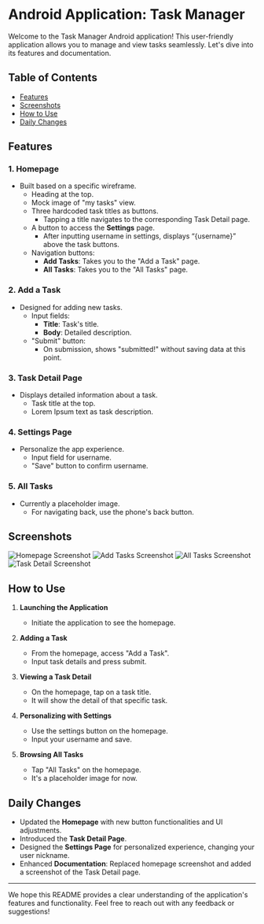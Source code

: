# Android Application: Task Manager

Welcome to the Task Manager Android application! This user-friendly application allows you to manage and view tasks seamlessly. Let's dive into its features and documentation.

## Table of Contents
- [Features](#features)
- [Screenshots](#screenshots)
- [How to Use](#how-to-use)
- [Daily Changes](#daily-changes)

## Features

### 1. **Homepage**
- Built based on a specific wireframe.
    - Heading at the top.
    - Mock image of "my tasks" view.
    - Three hardcoded task titles as buttons.
        - Tapping a title navigates to the corresponding Task Detail page.
    - A button to access the **Settings** page.
        - After inputting username in settings, displays “{username}” above the task buttons.
    - Navigation buttons:
        - **Add Tasks**: Takes you to the "Add a Task" page.
        - **All Tasks**: Takes you to the "All Tasks" page.

### 2. **Add a Task**
- Designed for adding new tasks.
    - Input fields:
        - **Title**: Task's title.
        - **Body**: Detailed description.
    - "Submit" button:
        - On submission, shows "submitted!" without saving data at this point.

### 3. **Task Detail Page**
- Displays detailed information about a task.
    - Task title at the top.
    - Lorem Ipsum text as task description.

### 4. **Settings Page**
- Personalize the app experience.
    - Input field for username.
    - "Save" button to confirm username.

### 5. **All Tasks**
- Currently a placeholder image.
    - For navigating back, use the phone's back button.

## Screenshots

![Homepage Screenshot](app/src/main/res/images/taskmaster_home.png)
![Add Tasks Screenshot](app/src/main/res/images/taskmaster_add_tasks.png)
![All Tasks Screenshot](app/src/main/res/images/taskmaster_all_tasks.png)
![Task Detail Screenshot](app/src/main/res/images/taskmaster_tasks_detail.png)

## How to Use

1. **Launching the Application**
    - Initiate the application to see the homepage.

2. **Adding a Task**
    - From the homepage, access "Add a Task".
    - Input task details and press submit.

3. **Viewing a Task Detail**
    - On the homepage, tap on a task title.
    - It will show the detail of that specific task.

4. **Personalizing with Settings**
    - Use the settings button on the homepage.
    - Input your username and save.

5. **Browsing All Tasks**
    - Tap "All Tasks" on the homepage.
    - It's a placeholder image for now.

## Daily Changes
- Updated the **Homepage** with new button functionalities and UI adjustments.
- Introduced the **Task Detail Page**.
- Designed the **Settings Page** for personalized experience, changing your user nickname.
- Enhanced **Documentation**: Replaced homepage screenshot and added a screenshot of the Task Detail page.

---

[//]: # (The how to was generated by ChatGPT)
We hope this README provides a clear understanding of the application's features and functionality. Feel free to reach out with any feedback or suggestions!

